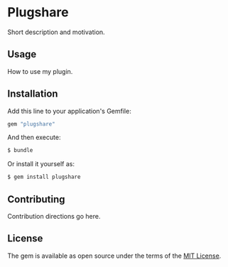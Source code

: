 # Plugshare
Short description and motivation.

## Usage
How to use my plugin.

## Installation
Add this line to your application's Gemfile:

```ruby
gem "plugshare"
```

And then execute:
```bash
$ bundle
```

Or install it yourself as:
```bash
$ gem install plugshare
```

## Contributing
Contribution directions go here.

## License
The gem is available as open source under the terms of the [MIT License](https://opensource.org/licenses/MIT).
